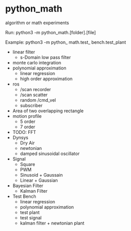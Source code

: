 # python_math
algorithm or math experiments

Run:
python3 -m python_math.[folder].[file]

Example:
python3 -m python_ math.test_ bench.test_plant

- linear filter  
  - s-Domain low pass filter  
- monte carlo integration  
- polynomial approximation  
  - linear regression  
  - high order approximation  
- ros  
  - /scan recorder  
  - /scan scatter  
  - random /cmd_vel  
  - subscriber  
- Area of two overlapping rectangle  
- motion profile  
  - 5 order  
  - 7 order  
- TODO: FFT  
- Dynsys  
  - Dry Air  
  - newtonian  
  - damped sinusoidal oscillator  
- Signal
  - Square  
  - PWM
  - Sinusoid + Gaussain  
  - Linear + Gaussian  
- Bayesian Filter  
  - Kalman Filter  
- Test Bench  
  - linear regression
  - polynomial approximation
  - test plant
  - test signal
  - kalman filter + newtonian plant
